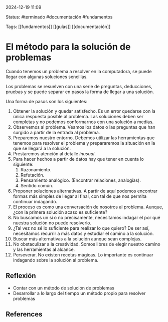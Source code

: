 
2024-12-19 11:09

Status: #terminado  #documentación #fundamentos 

Tags: [[fundamentos]] [[guías]] [[documentación]]
# El método para la solución de problemas

Cuando tenemos un problema a resolver en la computadora, se puede llegar con algunas soluciones sencillas.

Los problemas se resuelven con una serie de preguntas, deducciones, pruebas y se puede separar en pasos la forma de llegar a una solución.

Una forma de pasos son los siguientes:

1. Obtener la solución y quedar satisfecho. Es un error quedarse con la única respuesta posible al problema. Las soluciones deben ser completas y no podemos conformarnos con una solución a medias.
2. Observemos al problema. Veamos los datos o las preguntas que han surgido a partir de la entrada al problema.
3. Preparemos nuestro entorno. Debemos utilizar las herramientas que tenemos para resolver el problema y prepararemos la situación en la que se llegará a la solución.
4. Prestaremos atención al detalle *inusual*.
5. Para hacer hechos a partir de datos hay que tener en cuenta lo siguiente:
	1. Razonamiento.
	2. Refutación.
	3. Pensamiento analógico. (Encontrar relaciones, analogías).
	4. Sentido común.
6. Proponer soluciones alternativas. A partir de aquí podemos encontrar formas más simples de llegar al final, con tal de que nos permita continuar indagando.
7. El proceso es como una conversación de nosotros al problema. Aunque, ¿con la primera solución acaso es suficiente?
8. No buscamos un sí o no precisamente, necesitamos indagar el por qué nuestra solución no puede resolverlo.
9. ¿Tal vez no sé lo suficiente para realizar lo que quiero? De ser así, necesitamos recurrir a más datos y estudiar el camino a la solución.
10. Buscar más alternativas a la solución aunque sean complejas.
11. No obstaculizar a la creatividad. Somos libres de elegir nuestro camino y las herramientas al alcance.
12. Perseverar. No existen recetas mágicas. Lo importante es continuar indagando sobre la solución al problema.

## Reflexión

- Contar con un método de solución de problemas
- Desarrollar a lo largo del tiempo un método propio para resolver problemas

## References
